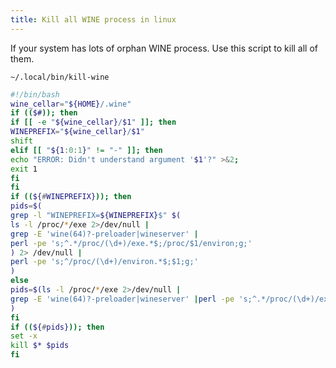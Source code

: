 ```yaml
---
title: Kill all WINE process in linux
---
```


If your system has lots of orphan WINE process. Use this script to kill all of them.  

`~/.local/bin/kill-wine`  

```bash
#!/bin/bash
wine_cellar="${HOME}/.wine"
if (($#)); then
if [[ -e "${wine_cellar}/$1" ]]; then
WINEPREFIX="${wine_cellar}/$1"
shift
elif [[ "${1:0:1}" != "-" ]]; then
echo "ERROR: Didn't understand argument '$1'?" >&2;
exit 1
fi
fi
if ((${#WINEPREFIX})); then
pids=$(
grep -l "WINEPREFIX=${WINEPREFIX}$" $(
ls -l /proc/*/exe 2>/dev/null |
grep -E 'wine(64)?-preloader|wineserver' |
perl -pe 's;^.*/proc/(\d+)/exe.*$;/proc/$1/environ;g;'
) 2> /dev/null |
perl -pe 's;^/proc/(\d+)/environ.*$;$1;g;'
)
else
pids=$(ls -l /proc/*/exe 2>/dev/null |
grep -E 'wine(64)?-preloader|wineserver' |perl -pe 's;^.*/proc/(\d+)/exe.*$;$1;g;'
)
fi
if ((${#pids})); then
set -x
kill $* $pids
fi
```
